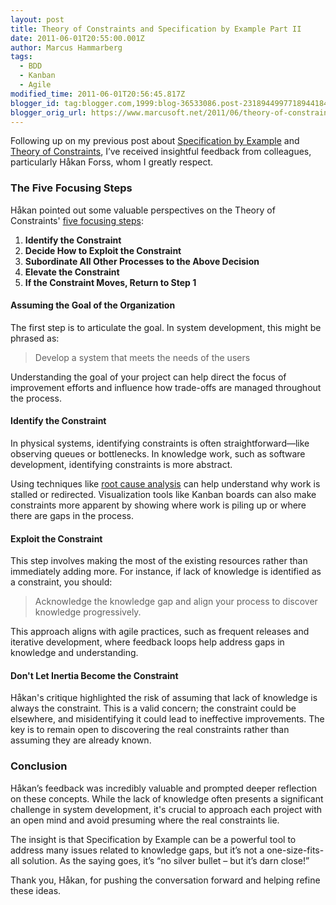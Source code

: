 ```yaml
---
layout: post
title: Theory of Constraints and Specification by Example Part II
date: 2011-06-01T20:55:00.001Z
author: Marcus Hammarberg
tags:
  - BDD
  - Kanban
  - Agile
modified_time: 2011-06-01T20:56:45.817Z
blogger_id: tag:blogger.com,1999:blog-36533086.post-2318944997718944184
blogger_orig_url: https://www.marcusoft.net/2011/06/theory-of-constraints-and-specification.html
---
```


Following up on my previous post about [Specification by Example](http://specificationbyexample.com/) and [Theory of Constraints](http://en.wikipedia.org/wiki/Theory_of_Constraints), I’ve received insightful feedback from colleagues, particularly Håkan Forss, whom I greatly respect.

### The Five Focusing Steps

Håkan pointed out some valuable perspectives on the Theory of Constraints' [five focusing steps](http://en.wikipedia.org/wiki/Theory_of_Constraints#The_five_focusing_steps):

1. **Identify the Constraint**
2. **Decide How to Exploit the Constraint**
3. **Subordinate All Other Processes to the Above Decision**
4. **Elevate the Constraint**
5. **If the Constraint Moves, Return to Step 1**

#### **Assuming the Goal of the Organization**

The first step is to articulate the goal. In system development, this might be phrased as:

> Develop a system that meets the needs of the users

Understanding the goal of your project can help direct the focus of improvement efforts and influence how trade-offs are managed throughout the process.

#### **Identify the Constraint**

In physical systems, identifying constraints is often straightforward—like observing queues or bottlenecks. In knowledge work, such as software development, identifying constraints is more abstract.

Using techniques like [root cause analysis](http://en.wikipedia.org/wiki/Root_cause_analysis) can help understand why work is stalled or redirected. Visualization tools like Kanban boards can also make constraints more apparent by showing where work is piling up or where there are gaps in the process.

#### **Exploit the Constraint**

This step involves making the most of the existing resources rather than immediately adding more. For instance, if lack of knowledge is identified as a constraint, you should:

> Acknowledge the knowledge gap and align your process to discover knowledge progressively.

This approach aligns with agile practices, such as frequent releases and iterative development, where feedback loops help address gaps in knowledge and understanding.

#### **Don't Let Inertia Become the Constraint**

Håkan's critique highlighted the risk of assuming that lack of knowledge is always the constraint. This is a valid concern; the constraint could be elsewhere, and misidentifying it could lead to ineffective improvements. The key is to remain open to discovering the real constraints rather than assuming they are already known.

### Conclusion

Håkan’s feedback was incredibly valuable and prompted deeper reflection on these concepts. While the lack of knowledge often presents a significant challenge in system development, it's crucial to approach each project with an open mind and avoid presuming where the real constraints lie.

The insight is that Specification by Example can be a powerful tool to address many issues related to knowledge gaps, but it’s not a one-size-fits-all solution. As the saying goes, it’s “no silver bullet – but it’s darn close!”

Thank you, Håkan, for pushing the conversation forward and helping refine these ideas.
